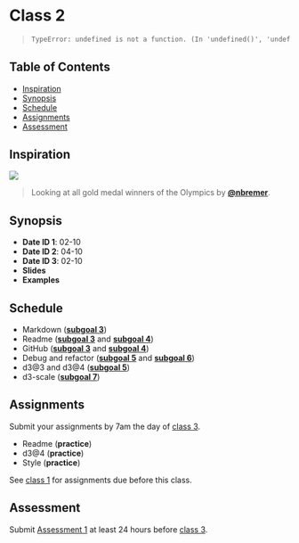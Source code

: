 <!--lint disable no-html-->

# Class 2

> ```txt
> TypeError: undefined is not a function. (In 'undefined()', 'undefined' is undefined)
> ```

## Table of Contents

*   [Inspiration](#inspiration)
*   [Synopsis](#synopsis)
*   [Schedule](#schedule)
*   [Assignments](#assignments)
*   [Assessment](#assessment)

## Inspiration

[![][inspiration-cover]][inspiration-link]

> Looking at all gold medal winners of the Olympics by
> [**@nbremer**][inspiration-author].

## Synopsis

*   **Date ID 1**: 02-10
*   **Date ID 2**: 04-10
*   **Date ID 3**: 02-10
*   **Slides**
*   **Examples**

## Schedule

*   Markdown
    ([**subgoal 3**][s3])
*   Readme
    ([**subgoal 3**][s3] and [**subgoal 4**][s4])
*   GitHub
    ([**subgoal 3**][s3] and [**subgoal 4**][s4])
*   Debug and refactor
    ([**subgoal 5**][s5] and [**subgoal 6**][s6])
*   d3@3 and d3@4
    ([**subgoal 5**][s5])
*   d3-scale
    ([**subgoal 7**][s7])

## Assignments

Submit your assignments by 7am the day of [class 3][c3].

*   Readme (**practice**)
*   d3@4 (**practice**)
*   Style (**practice**)

See [class 1][c1] for assignments due before this class.

## Assessment

Submit [Assessment 1][a1] at least 24 hours before [class 3][c3].

[c1]: class-1.md#assignments

[c3]: class-3.md

[s3]: https://github.com/cmda-fe3/course-17-18#subgoal-3

[s4]: https://github.com/cmda-fe3/course-17-18#subgoal-4

[s5]: https://github.com/cmda-fe3/course-17-18#subgoal-5

[s6]: https://github.com/cmda-fe3/course-17-18#subgoal-6

[s7]: https://github.com/cmda-fe3/course-17-18#subgoal-7

[a1]: assessment-1.md

[inspiration-cover]: images/olympicfeathers.jpg

[inspiration-link]: https://nbremer.github.io/olympicfeathers/

[inspiration-author]: https://github.com/nbremer
